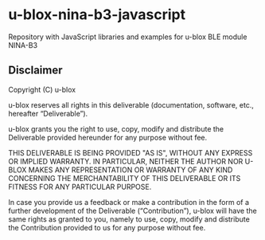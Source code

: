 # u-blox-nina-b3-javascript
Repository with JavaScript libraries and examples for u-blox BLE module NINA-B3

## Disclaimer
Copyright (C) u-blox 

u-blox reserves all rights in this deliverable (documentation, software, etc.,
hereafter “Deliverable”). 

u-blox grants you the right to use, copy, modify and distribute the
Deliverable provided hereunder for any purpose without fee.

THIS DELIVERABLE IS BEING PROVIDED "AS IS", WITHOUT ANY EXPRESS OR IMPLIED
WARRANTY. IN PARTICULAR, NEITHER THE AUTHOR NOR U-BLOX MAKES ANY
REPRESENTATION OR WARRANTY OF ANY KIND CONCERNING THE MERCHANTABILITY OF THIS
DELIVERABLE OR ITS FITNESS FOR ANY PARTICULAR PURPOSE.

In case you provide us a feedback or make a contribution in the form of a
further development of the Deliverable (“Contribution”), u-blox will have the
same rights as granted to you, namely to use, copy, modify and distribute the
Contribution provided to us for any purpose without fee.
